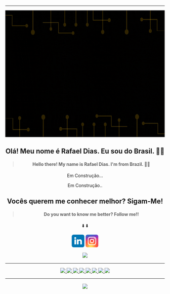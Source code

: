 <hr>
<p align="center">
 <img  width="800" height="400" src="https://github.com/rafaeldias12/rafaeldias12/blob/main/img/card.gif">
</p> 
<h2 align="center">Olá! Meu nome é Rafael Dias. Eu sou do Brasil. 👋😎</h2>
<blockquote> <h4 align="center">Hello there! My name is Rafael Dias. I'm from Brazil. 👋😎</h4></blockquote>

<p align="center">Em Construção... 
</p>

<p align="center">Em Construção..</p>

<p>
<h2 align="center"> Vocês querem me conhecer melhor? Sigam-Me! </h2>
<blockquote> <h4 align="center"> Do you want to know me better? Follow me!! </h4> </blockquote>
</p>
<p align="center">&#x2B07;&#xFE0F  &#x2B07;&#xFE0F </p>

<p align="center">
 <a href="https://google/link"><img src="https://github.com/rafaeldias12/rafaeldias12/blob/main/img/linkedin.svg" height=40></a> 
 <a href="https://www.instagram.com/"><img src="https://github.com/rafaeldias12/rafaeldias12/blob/main/img/instagram.svg" height=40></a> 
</p>

<p align="center">
<a href="https://github.com/rafaeldias12"><img src="https://img.shields.io/github/followers/rafaeldias12?style=social"></a>
</p>
<hr>
<p align="center">
 <a href="https://www.javascript.com/"> <img src="https://img.shields.io/badge/Javascript%20-%23D00000.svg?&style=for-the-badge&logo=Javascript&logoColor=white"/> </a> 
 <a href="https://nodejs.org/"><img src="https://img.shields.io/badge/node.js%20-%23323330.svg?&style=for-the-badge&logo=node.js&logoColor=%23F7DF1E"/> </a>
 <a href="https://html5.org/"> <img src="https://img.shields.io/badge/html5%20-%23E34F26.svg?&style=for-the-badge&logo=html5&logoColor=white"/> </a>
 <a href="https://www.w3schools.com/css/"><img src="https://img.shields.io/badge/css3%20-%231572B6.svg?&style=for-the-badge&logo=css3&logoColor=white"/> </a>
 <a href="https://getbootstrap.com/"><img src="https://img.shields.io/badge/bootstrap%20-%238e00bd.svg?&style=for-the-badge&logo=bootstrap&logoColor=white"/> </a>
 <a href="https://www.python.org/"><img src="https://img.shields.io/badge/python%20-%2314354C.svg?&style=for-the-badge&logo=python&logoColor=white"/> </a>
 <a href="https://www.linux.org/"><img src="https://img.shields.io/badge/linux%20-%2300599C.svg?&style=for-the-badge&logo=linux%2B%2B&ogoColor=white"/> </a>
 <a href="https://www.sqlite.org/index.html"><img src="https://img.shields.io/badge/sqlite%20-%23F05033.svg?&style=for-the-badge&logo=sqlite&logoColor=white"/> </a>
</p>
<hr>
<p align=center>  
  <img align=center src="https://github-readme-stats.vercel.app/api?username=rafaeldias12&show_icons=true&theme=radical">
</p>

